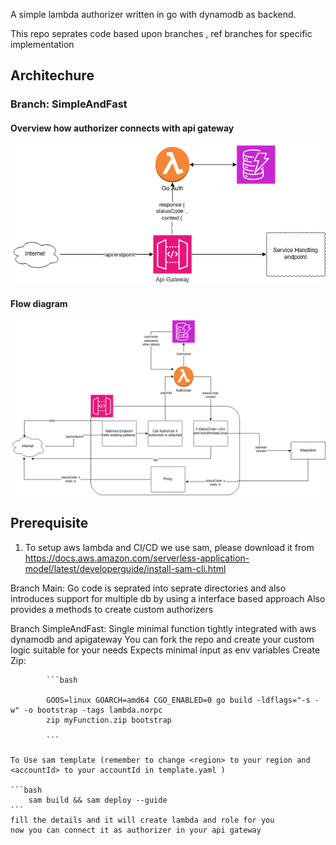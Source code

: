 A simple lambda authorizer written in go with dynamodb as backend.

This repo seprates code based upon branches , ref branches for specific implementation
## Architechure

### Branch: SimpleAndFast
#### Overview how authorizer connects with api gateway
![alt text](./goAuth-overview.png)

#### Flow diagram
![alt text](./goAuth-Auth%20401.png)



## Prerequisite 
1. To setup aws lambda and CI/CD we use sam, please download it from https://docs.aws.amazon.com/serverless-application-model/latest/developerguide/install-sam-cli.html

Branch Main:
    Go code is seprated into seprate directories and also introduces support for multiple db by using a interface based approach
    Also provides a methods to create custom authorizers


Branch SimpleAndFast:
    Single minimal function tightly integrated with aws dynamodb and apigateway
    You can fork the repo and create your custom logic suitable for your needs
    Expects minimal input as env variables
        Create Zip:

            ```bash

            GOOS=linux GOARCH=amd64 CGO_ENABLED=0 go build -ldflags="-s -w" -o bootstrap -tags lambda.norpc
            zip myFunction.zip bootstrap    
    
            ```

    To Use sam template (remember to change <region> to your region and <accountId> to your accountId in template.yaml )

    ```bash
        sam build && sam deploy --guide
    ```
    fill the details and it will create lambda and role for you
    now you can connect it as authorizer in your api gateway